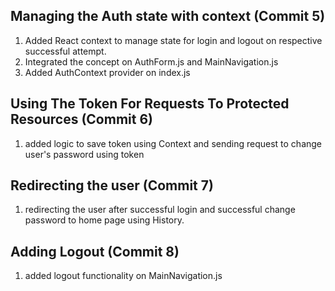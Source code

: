 ## Managing the Auth state with context (Commit 5)

1. Added React context to manage state for login and logout on respective successful attempt.
2. Integrated the concept on AuthForm.js and MainNavigation.js
3. Added AuthContext provider on index.js

## Using The Token For Requests To Protected Resources (Commit 6)

1. added logic to save token using Context and sending request to change user's password using token

## Redirecting the user (Commit 7)

1. redirecting the user after successful login and successful change password to home page using History. 

## Adding Logout (Commit 8)

1. added logout functionality on MainNavigation.js